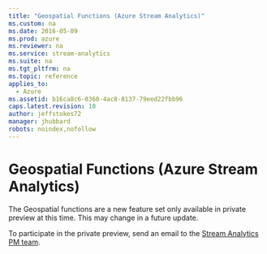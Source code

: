 ```yaml
---
title: "Geospatial Functions (Azure Stream Analytics)"
ms.custom: na
ms.date: 2016-05-09
ms.prod: azure
ms.reviewer: na
ms.service: stream-analytics
ms.suite: na
ms.tgt_pltfrm: na
ms.topic: reference
applies_to: 
  - Azure
ms.assetid: b16ca8c6-0360-4ac8-8137-79eed22fbb96
caps.latest.revision: 10
author: jeffstokes72
manager: jhubbard
robots: noindex,nofollow
---
```

# Geospatial Functions (Azure Stream Analytics)
The Geospatial functions are a new feature set only available in private preview at this time. This may change in a future update.  
  
To participate in the private preview, send an email to the [Stream Analytics PM team](mailto:nrtpmteam@microsoft.com).